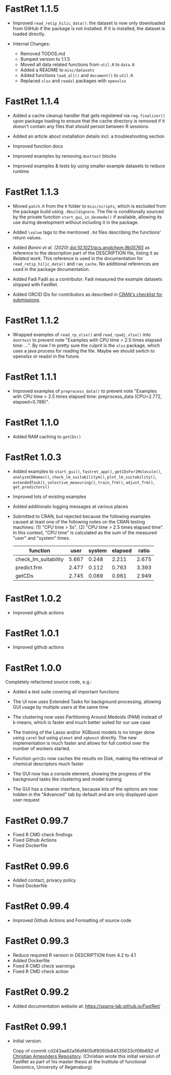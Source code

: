 # FastRet 1.1.5 <!-- Commit Date: 2025-06-26 -->

- Improved `read_retip_hilic_data()`:
  the dataset is now only downloaded from GitHub if the package is not installed.
  If it is installed, the dataset is loaded directly.

- Internal Changes:
  - Removed TODOS.md
  - Bumped version to 1.1.5
  - Moved all data related functions from `util.R` to `data.R`
  - Added a README to `misc/datasets`
  - Added functions `load_all()` and `document()` to `util.R`
  - Replaced `xlsx` and `readxl` packages with `openxlsx`

# FastRet 1.1.4 <!-- Commit Date: 2025-02-08 -->

- Added a cache cleanup handler that gets registered via
  `reg.finalizer()` upon package loading to ensure that the cache
  directory is removed if it doesn't contain any files that should
  persist between R sessions.

- Added an article about installation details incl. a
  troubleshooting section

- Improved function docs

- Improved examples by removing `donttest` blocks

- Improved examples & tests by using smaller example datasets to
  reduce runtime

# FastRet 1.1.3 <!-- Commit Date: 2024-06-24 -->

- Moved `patch.R` from the `R` folder to `misc/scripts`, which is
  excluded from the package build using `.Rbuildignore`. The file
  is conditionally sourced by the private function
  `start_gui_in_devmode()` if available, allowing its use during
  development without including it in the package.

- Added `\value` tags to the mentioned `.Rd` files describing the
  functions' return values.

- Added *Bonini et al. (2020) <doi:10.1021/acs.analchem.9b05765>*
  as reference to the description part of the DESCRIPTION file,
  listing  it as *Related work*. This reference is used in the
  documentation for `read_retip_hilic_data()` and `ram_cache`. No
  additional references are used in the package documentation.

- Added Fadi Fadil as a contributor. Fadi measured the example
  datasets shipped with FastRet.

- Added ORCID IDs for contributors as described in [CRAN's
  checklist for submissions].

[CRAN's checklist for submissions]:
    https://cran.r-project.org/web/packages/submission_checklist.html

# FastRet 1.1.2 <!-- Commit Date: 2024-06-18 -->

- Wrapped examples of `read_rp_xlsx()` and `read_rpadj_xlsx()`
  into `donttest` to prevent note "Examples with CPU time > 2.5
  times elapsed time: ...". By now I'm pretty sure the culprit is
  the `xlsx` package, which uses a java process for reading the
  file. Maybe we should switch to openxlsx or readxl in the
  future.

# FastRet 1.1.1 <!-- Commit Date: 2024-06-18 -->

- Improved examples of `preprocess_data()` to prevent note
  "Examples with CPU time > 2.5 times elapsed time:
  preprocess_data (CPU=2.772, elapsed=0.788)".

# FastRet 1.1.0 <!-- Commit Date: 2024-06-17 -->

- Added RAM caching to `getCDs()`

# FastRet 1.0.3 <!-- Commit Date: 2024-06-13 -->

- Added examples to `start_gui()`, `fastret_app()`, `getCDsFor1Molecule()`,
  `analyzeCDNames()`, `check_lm_suitabilitym()`, `plot_lm_suitability()`,
  `extendedTask()`, `selective_measuring()`, `train_frm()`, `adjust_frm()`,
  `get_predictors()`
- Improved lots of existing examples
- Added additionalo logging messages at various places
- Submitted to CRAN, but rejected because the following examples
  caused at least one of the following notes on the CRAN testing
  machines: (1) "CPU time > 5s", (2) "CPU time > 2.5 times elapsed
  time". In this context, "CPU time" is calculated as the sum of
  the measured "user" and "system" times.

  | function             | user  | system | elapsed | ratio |
  | -------------------- | ------| ------ | ------- | ----- |
  | check_lm_suitability | 5.667 | 0.248  | 2.211   | 2.675 |
  | predict.frm          | 2.477 | 0.112  | 0.763   | 3.393 |
  | getCDs               | 2.745 | 0.089  | 0.961   | 2.949 |

# FastRet 1.0.2 <!-- Commit Date: 2024-06-11 -->

- Improved github actions

# FastRet 1.0.1 <!-- Commit Date: 2024-06-07 -->

- Improved github actions

# FastRet 1.0.0 <!-- Commit Date: 2024-06-07 -->

Completely refactored source code, e.g.:

- Added a test suite covering all important functions

- The UI now uses Extended Tasks for background processing,
  allowing GUI usage by multiple users at the same time

- The clustering now uses Partitioning Around Medoids (PAM)
  instead of k-means, which is faster and much better suited for
  our use case

- The training of the Lasso and/or XGBoost models is no longer
  done using `caret` but using `glmnet` and `xgboost` directly.
  The new implementation is much faster and allows for full
  control over the number of workers started.

- Function `getCDs` now caches the results on Disk, making the
  retrieval of chemical descriptors much faster

- The GUI now has a console element, showing the progress of the
  background tasks like clustering and model training

- The GUI has a cleaner interface, because lots of the options are
  now hidden in the "Advanced" tab by default and are only
  displayed upon user request

# FastRet 0.99.7 <!-- Commit Date: 2023-11-30 -->

- Fixed R CMD check findings
- Fixed Github Actions
- Fixed Dockerfile

# FastRet 0.99.6 <!-- Commit Date: 2023-11-30 -->

- Added contact, privacy policy
- Fixed Dockerfile

# FastRet 0.99.4 <!-- Commit Date: 2023-11-29 -->

- Improved Github Actions and Formatting of source code

# FastRet 0.99.3 <!-- Commit Date: 2023-11-29 -->

- Reduce required R version in DESCRIPTION from 4.2 to 4.1
- Added Dockerfile
- Fixed R CMD check warnings
- Fixed R CMD check action

# FastRet 0.99.2 <!-- Commit Date: 2023-11-27 -->

- Added documentation website at:
  https://spang-lab.github.io/FastRet/

# FastRet 0.99.1 <!-- Commit Date: 2023-11-27 -->

- Initial version.

  Copy of commit cd243aa82a56df405df8060b84535633cf06b692 of
  [Christian Amesöders
  Repository](https://github.com/ChristianAmes/FastRet.git).
  (Christian wrote this initial version of FastRet as part of his
  master thesis at the Institute of functional Genomics,
  University of Regensburg).
